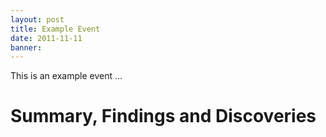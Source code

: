 ```yaml
---
layout: post
title: Example Event
date: 2011-11-11
banner: 
---
```


This is an example event ...

# Summary, Findings and Discoveries

